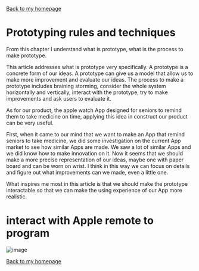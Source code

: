 [Back to my homepage](https://miaomiaosang.github.io/csci5839-YuLi9309/)

# Prototyping rules and techniques

From this chapter I understand what is prototype, what is the process to make prototype.

This article addresses what is prototype very specifically. A prototype is a concrete form of our ideas. A prototype can give us a model that allow us to make more improvement and evaluate our ideas.  The process to make a prototype includes braining storming, consider the whole system horizontally and vertically, interact with the prototype, try to make improvements and ask users to evaluate it.

As for our product, the apple watch App designed for seniors to remind them to take medicine on time, applying this idea in construct our product can be very useful.  

First, when it came to our mind that we want to make an App that remind seniors to take medicine, we did some investigation on the current App market to see how similar Apps are made. We saw a lot of similar Apps and we did know how to make innovation on it. Now it seems that we should make a more precise representation of our ideas, maybe one with paper board and can be worn on wrist. I think in this way we can focus on details and figure out what improvements can we made, even a little one.

What inspires me most in this article is that we should make the prototype interactable so that we can make the using experience of our App more realistic. 

# interact with Apple remote to program

![image](/csci5839-YuLi9309/picture/interactAppRemote.jpeg)

[Back to my homepage](https://miaomiaosang.github.io/csci5839-YuLi9309/)
